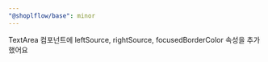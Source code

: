 ```yaml
---
"@shoplflow/base": minor
---
```


TextArea 컴포넌트에 leftSource, rightSource, focusedBorderColor 속성을 추가했어요
